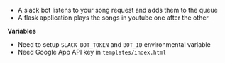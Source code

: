 * A slack bot listens to your song request and adds them to the queue
* A flask application plays the songs in youtube one after the other

**Variables**

* Need to setup `SLACK_BOT_TOKEN` and `BOT_ID` environmental variable
* Need Google App API key in `templates/index.html`